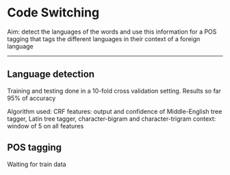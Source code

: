 # Code Switching

Aim: detect the languages of the words and use this information for a POS tagging that 
tags the different languages in their context of a foreign language

************************

## Language detection

Training and testing done in a 10-fold cross validation setting.
Results so far 95% of accuracy

Algorithm used: CRF
features: output and confidence of Middle-English tree tagger, Latin tree tagger, character-bigram and character-trigram 
context: window of 5 on all features


## POS tagging

Waiting for train data